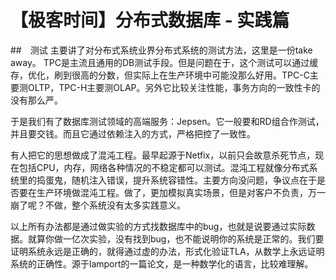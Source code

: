 # 【极客时间】分布式数据库 - 实践篇

##　测试
主要讲了对分布式系统业界分布式系统的测试方法，这里是一份take away。
TPC是主流且通用的DB测试手段。但是问题在于，这个测试可以通过缓存，优化，刷到很高的分数，但实际上在生产环境中可能没那么好用。TPC-C主要测OLTP，TPC-H主要测OLAP。另外它比较关注性能，事务方向的一致性卡的没有那么严。

于是我们有了数据库测试领域的高端服务：Jepsen。它一般要和RD组合作测试，并且要交钱。而且它通过依赖注入的方式，严格把控了一致性。

有人把它的思想做成了混沌工程。最早起源于Netfix，以前只会故意杀死节点，现在包括CPU，内存，网络各种情况的不稳定都可以测试。混沌工程就像分布式系统里的捣蛋鬼，随机注入错误，提升系统容错性。主要方向没问题，争议点在于是否要在生产环境做混沌工程。做了，更加模拟真实场景，但是对客户不负责，万一崩了呢？不做，整个系统没有太多实践意义。

以上所有办法都是通过做实验的方式找数据库中的bug，也就是说要通过实际数据。就算你做一亿次实验，没有找到bug，也不能说明你的系统是正常的。我们要证明系统永远是正确的，就得通过虚的办法，形式化验证TLA，从数学上永远证明系统的正确性。源于lamport的一篇论文，是一种数学化的语言，比较难理解。